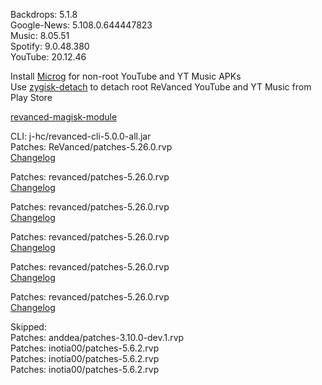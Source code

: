 Backdrops: 5.1.8  
Google-News: 5.108.0.644447823  
Music: 8.05.51  
Spotify: 9.0.48.380  
YouTube: 20.12.46  

Install [Microg](https://github.com/ReVanced/GmsCore/releases) for non-root YouTube and YT Music APKs  
Use [zygisk-detach](https://github.com/j-hc/zygisk-detach) to detach root ReVanced YouTube and YT Music from Play Store  

[revanced-magisk-module](https://github.com/j-hc/revanced-magisk-module)
  
CLI: j-hc/revanced-cli-5.0.0-all.jar  
Patches: ReVanced/patches-5.26.0.rvp  
[Changelog](https://github.com/ReVanced/revanced-patches/releases/tag/v5.26.0)

Patches: revanced/patches-5.26.0.rvp  
[Changelog](https://github.com/revanced/revanced-patches/releases/tag/v5.26.0)

Patches: revanced/patches-5.26.0.rvp  
[Changelog](https://github.com/revanced/revanced-patches/releases/tag/v5.26.0)

Patches: revanced/patches-5.26.0.rvp  
[Changelog](https://github.com/revanced/revanced-patches/releases/tag/v5.26.0)

Patches: revanced/patches-5.26.0.rvp  
[Changelog](https://github.com/revanced/revanced-patches/releases/tag/v5.26.0)

Patches: revanced/patches-5.26.0.rvp  
[Changelog](https://github.com/revanced/revanced-patches/releases/tag/v5.26.0)  

Skipped:  
Patches: anddea/patches-3.10.0-dev.1.rvp  
Patches: inotia00/patches-5.6.2.rvp  
Patches: inotia00/patches-5.6.2.rvp  
Patches: inotia00/patches-5.6.2.rvp          
